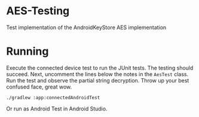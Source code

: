 # AES-Testing
Test implementation of the AndroidKeyStore AES implementation

# Running
Execute the connected device test to run the JUnit tests. The testing should succeed. Next, uncomment the lines below the notes in the `AesTest` class. Run the test and observe the partial string decryption. Throw up your best confused face, great wow.

`./gradlew :app:connectedAndroidTest`

Or run as Android Test in Android Studio.
